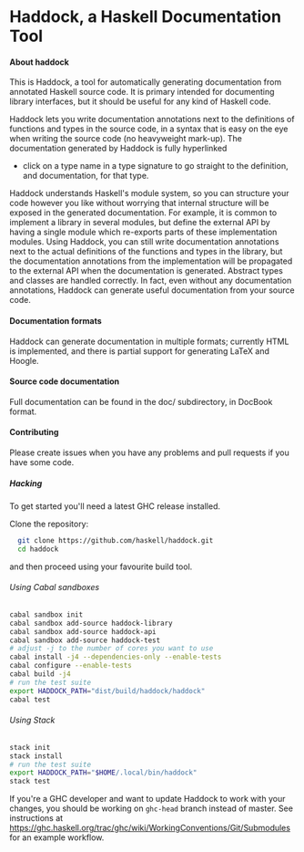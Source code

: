 # Haddock, a Haskell Documentation Tool


#### About haddock

This is Haddock, a tool for automatically generating documentation
from annotated Haskell source code.  It is primary intended for
documenting library interfaces, but it should be useful for any kind
of Haskell code.

Haddock lets you write documentation annotations next to the
definitions of functions and types in the source code, in a syntax
that is easy on the eye when writing the source code (no heavyweight
mark-up). The documentation generated by Haddock is fully hyperlinked
- click on a type name in a type signature to go straight to the
definition, and documentation, for that type.

Haddock understands Haskell's module system, so you can structure your
code however you like without worrying that internal structure will be
exposed in the generated documentation.  For example, it is common to
implement a library in several modules, but define the external API by
having a single module which re-exports parts of these implementation
modules.  Using Haddock, you can still write documentation annotations
next to the actual definitions of the functions and types in the
library, but the documentation annotations from the implementation
will be propagated to the external API when the documentation is
generated.  Abstract types and classes are handled correctly.  In
fact, even without any documentation annotations, Haddock can generate
useful documentation from your source code.


#### Documentation formats

Haddock can generate documentation in multiple formats; currently HTML
is implemented, and there is partial support for generating LaTeX and
Hoogle.


#### Source code documentation

Full documentation can be found in the doc/ subdirectory, in DocBook
format.


#### Contributing

Please create issues when you have any problems and pull requests if you have some code.

##### Hacking

To get started you'll need a latest GHC release installed.

Clone the repository:

```bash
  git clone https://github.com/haskell/haddock.git
  cd haddock
```

and then proceed using your favourite build tool.

###### Using Cabal sandboxes

```bash
cabal sandbox init
cabal sandbox add-source haddock-library
cabal sandbox add-source haddock-api
cabal sandbox add-source haddock-test
# adjust -j to the number of cores you want to use
cabal install -j4 --dependencies-only --enable-tests
cabal configure --enable-tests
cabal build -j4
# run the test suite
export HADDOCK_PATH="dist/build/haddock/haddock"
cabal test
```

###### Using Stack

```bash
stack init
stack install
# run the test suite
export HADDOCK_PATH="$HOME/.local/bin/haddock"
stack test
```


If you're a GHC developer and want to update Haddock to work with your
changes, you should be working on `ghc-head` branch instead of master.
See instructions at
https://ghc.haskell.org/trac/ghc/wiki/WorkingConventions/Git/Submodules
for an example workflow.
